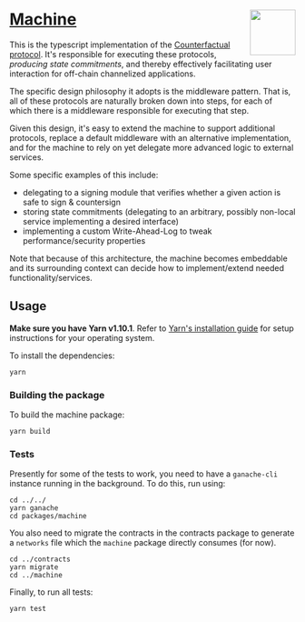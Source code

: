 # [Machine](https://counterfactual.com) <img align="right" src="https://static1.squarespace.com/static/59ee6243268b96cc1fb2b14a/t/5af73bca1ae6cf80fc1cc250/1529369816810/?format=1500w" height="80px" />

This is the typescript implementation of the [Counterfactual protocol](https://github.com/counterfactual/specs/blob/master/v0/protocols.md). It's responsible for executing these protocols, _producing state commitments_, and thereby effectively facilitating user interaction for off-chain channelized applications.

The specific design philosophy it adopts is the middleware pattern. That is, all of these protocols are naturally broken down into steps, for each of which there is a middleware responsible for executing that step.

Given this design, it's easy to extend the machine to support additional protocols, replace a default middleware with an alternative implementation, and for the machine to rely on yet delegate more advanced logic to external services.

Some specific examples of this include:

- delegating to a signing module that verifies whether a given action is safe to sign & countersign
- storing state commitments (delegating to an arbitrary, possibly non-local service implementing a desired interface)
- implementing a custom Write-Ahead-Log to tweak performance/security properties

Note that because of this architecture, the machine becomes embeddable and its surrounding context can decide how to implement/extend needed functionality/services.

## Usage

**Make sure you have Yarn v1.10.1**. Refer to [Yarn's installation guide](https://yarnpkg.com/lang/en/docs/install/) for setup instructions for your operating system.

To install the dependencies:

```shell
yarn
```

### Building the package

To build the machine package:

```shell
yarn build
```

### Tests

Presently for some of the tests to work, you need to have a `ganache-cli` instance running in the background. To do this, run using:

```shell
cd ../../
yarn ganache
cd packages/machine
```

You also need to migrate the contracts in the contracts package to generate a `networks` file which the `machine` package directly consumes (for now).

```shell
cd ../contracts
yarn migrate
cd ../machine
```

Finally, to run all tests:

```shell
yarn test
```
